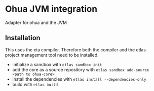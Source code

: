 # Ohua JVM integration

Adapter for ohua and the JVM

## Installation

This uses the eta compiler.
Therefore both the compiler and the etlas project management tool need to be installed.

- initialize a sandbox with `etlas sandbox init`
- add the core as a source repository with `etlas sandbox add-source <path to ohua-core>`
- install the dependencies with `etlas install --dependencies-only`
- build with `etlas build`


